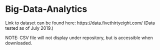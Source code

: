 # Big-Data-Analytics

Link to dataset can be found here: https://data.fivethirtyeight.com/ (Data tested as of July 2019.)

NOTE: CSV file will not display under repository, but is accessible when downloaded.
